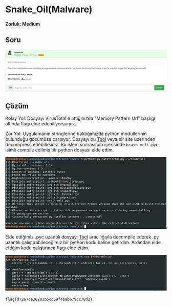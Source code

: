 # Snake_Oil(Malware)
#### Zorluk: Medium

## Soru
![Soru](https://github.com/K4lender/HuntressCTF23_WriteUps/blob/main/Malware/Snake_Oil/Snake_Oil.png)

## Çözüm
Kolay Yol: Dosyayı VirusTotal'e attığınızda "Memory Pattern Url" başlığı altında flagı elde edebiliyorsunuz.

Zor Yol: Uygulamanın stringlerine baktığımızda python modüllerinin bulunduğu gözümüze çarpıyor. Dosyayı bu [Tool](https://github.com/extremecoders-re/pyinstxtractor) veya bir site üzerinden decompress edebilirsiniz. Bu işlem sonrasında içerisinde ```brain-melt.pyc``` isimli compile edilmiş bir python dosyası elde ettim.

![Soru](https://github.com/K4lender/HuntressCTF23_WriteUps/blob/main/Malware/Snake_Oil/snakeoil.PNG)

Elde ettiğimiz .pyc uzantılı dosyayı [Tool](https://github.com/zrax/pycdc) aracılığıyla decompile ederek .py uzantılı çalıştırabileceğimiz bir python kodu haline getirdim. Ardından elde ettiğim kodu çalıştırınca flagı elde ettim.

![Soru](https://github.com/K4lender/HuntressCTF23_WriteUps/blob/main/Malware/Snake_Oil/snakeoil1.PNG)

```flag{d7267ce26203b5cc69f4bab679cc78d2}```

